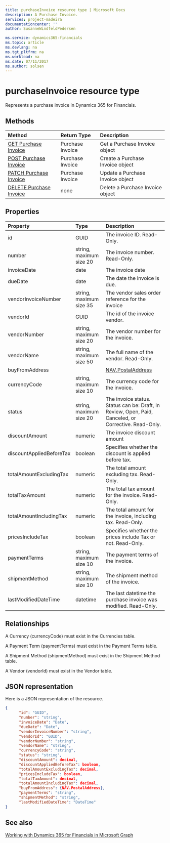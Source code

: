 ```yaml
---
title: purchaseInvoice resource type | Microsoft Docs
description: A Purchase Invoice.
services: project-madeira
documentationcenter: ''
author: SusanneWindfeldPedersen

ms.service: dynamics365-financials
ms.topic: article
ms.devlang: na
ms.tgt_pltfrm: na
ms.workload: na
ms.date: 07/11/2017
ms.author: solsen
---
```


# purchaseInvoice resource type
Represents a purchase invoice in Dynamics 365 for Financials. 

## Methods

| Method       | Return Type  |Description|
|:---------------|:--------|:----------|
|[GET Purchase Invoice](../api/dynamics_get_purchaseinvoice.md)|Purchase Invoice|Get a Purchase Invoice object|
|[POST Purchase Invoice](../api/dynamics_create_purchaseinvoice.md)|Purchase Invoice|Create a Purchase Invoice object|
|[PATCH Purchase Invoice](../api/dynamics_update_purchaseinvoice.md)|Purchase Invoice|Update a Purchase Invoice object|
|[DELETE Purchase Invoice](../api/dynamics_delete_purchaseinvoice.md)|none|Delete a Purchase Invoice object|

## Properties
| Property	   | Type	|Description|
|:---------------|:--------|:----------|
|id|GUID|The invoice ID. Read-Only.|
|number|string, maximum size 20|The invoice number. Read-Only.|
|invoiceDate|date|The invoice date|
|dueDate|date|The date the invoice is due.|
|vendorInvoiceNumber|string, maximum size 35|The vendor sales order reference for the invoice|
|vendorId|GUID|The id of the invoice vendor.|
|vendorNumber|string, maximum size 20|The vendor number for the invoice.|
|vendorName|string, maximum size 50|The full name of the vendor. Read-Only.|
|buyFromAddress||[NAV.PostalAddress](../resources/dynamics_complex_types.md)|The vendor's address.
|currencyCode|string, maximum size 10|The currency code for the invoice.|
|status|string, maximum size 20|The invoice status. Status can be: Draft, In Review, Open, Paid, Canceled, or Corrective. Read-Only.|
|discountAmount|numeric|The invoice discount amount|
|discountAppliedBeforeTax|boolean|Specifies whether the discount is applied before tax.|
|totalAmountExcludingTax|numeric|The total amount excluding tax. Read-Only.|
|totalTaxAmount|numeric|The total tax amount for the invoice. Read-Only.|
|totalAmountIncludingTax|numeric|The total amount for the invoice, including tax. Read-Only.|
|pricesIncludeTax|boolean|Specifies whether the prices include Tax or not. Read-Only.|
|paymentTerms|string, maximum size 10|The payment terms of the invoice.|
|shipmentMethod|string, maximum size 10|The shipment method of the invoice.|
|lastModifiedDateTime|datetime|The last datetime the purchase invoice was modified. Read-Only.|


## Relationships
A Currency (currencyCode) must exist in the Currencies table.

A Payment Term (paymentTerms) must exist in the Payment Terms table.

A Shipment Method (shipmentMethod) must exist in the Shipment Method table.

A Vendor (vendorId) must exist in the Vendor table.

## JSON representation

Here is a JSON representation of the resource.


```json
{
      "id": "GUID",
      "number": "string",
      "invoiceDate": "Date",
      "dueDate": "Date",
      "vendorInvoiceNumber": "string",
      "vendorId": "GUID",
      "vendorNumber": "string",
      "vendorName": "string",
      "currencyCode": "string",
      "status": "string",
      "discountAmount": decimal,
      "discountAppliedBeforeTax": boolean,
      "totalAmountExcludingTax": decimal,
      "pricesIncludeTax": boolean,
      "totalTaxAmount": decimal,
      "totalAmountIncludingTax": decimal,
      "buyFromAddress": {NAV.PostalAddress},
      "paymentTerms": "string",
      "shipmentMethod": "string",
      "lastModifiedDateTime": "DateTime"
}

```
## See also
[Working with Dynamics 365 for Financials in Microsoft Graph](../resources/dynamics_overview.md) 
